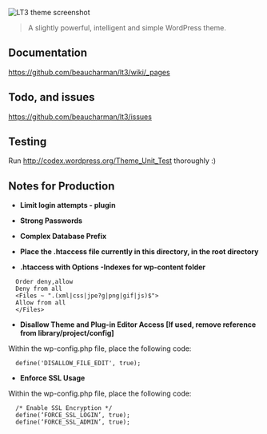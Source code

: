 ![LT3 theme screenshot](https://raw.github.com/beaucharman/lt3/master/screenshot.png "A slightly powerful, intelligent and simple WordPress theme.")

> A slightly powerful, intelligent and simple WordPress theme.



## Documentation

https://github.com/beaucharman/lt3/wiki/_pages



## Todo, and issues

https://github.com/beaucharman/lt3/issues



## Testing

Run http://codex.wordpress.org/Theme_Unit_Test thoroughly :)



## Notes for Production

- **Limit login attempts - plugin**

- **Strong Passwords**

- **Complex Database Prefix**

- **Place the .htaccess file currently in this directory, in the root directory**

- **.htaccess with Options -Indexes for wp-content folder**

```
  Order deny,allow
  Deny from all
  <Files ~ ".(xml|css|jpe?g|png|gif|js)$">
  Allow from all
  </Files>
```
- **Disallow Theme and Plug-in Editor Access [If used, remove reference from library/project/config]**

Within the wp-config.php file, place the following code:

```
  define('DISALLOW_FILE_EDIT', true);
```

- **Enforce SSL Usage**

Within the wp-config.php file, place the following code:

```
  /* Enable SSL Encryption */
  define(‘FORCE_SSL_LOGIN’, true);
  define(‘FORCE_SSL_ADMIN’, true);
```
